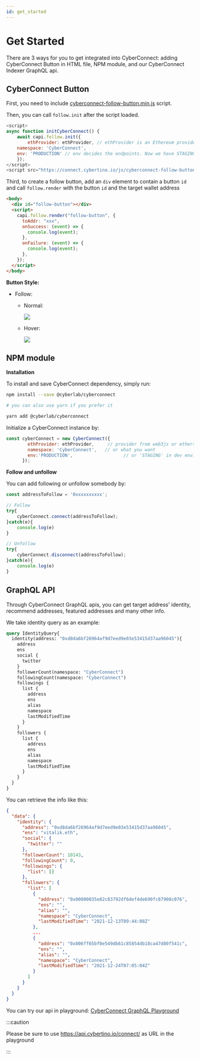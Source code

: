 ```yaml
---
id: get_started
---
```

# Get Started

There are 3 ways for you to get integrated into CyberConnect: adding CyberConnect Button in HTML file, NPM module, and our CyberConnect Indexer GraphQL api.


## CyberConnect Button

First, you need to include [cyberconnect-follow-button.min.js](https://connect.cybertino.io/js/cyberconnect-follow-button.min.js) script.

Then, you can call `follow.init` after the script loaded.

```js
<script>
async function initCyberConnect() {
    await capi.follow.init({
        ethProvider: ethProvider, // ethProvider is an Ethereum provider
	namespace: 'CyberConnect',
	env: 'PRODUCTION' // env decides the endpoints. Now we have STAGING and PRODUCTION. The default value is PRODUCTION
    });
</script>
<script src="https://connect.cybertino.io/js/cyberconnect-follow-button.min.js" defer onload="initCyberConnect"></script>
```

Third, to create a follow button, add an `div` element to contain a button `id` and call `follow.render` with the button `id` and the target wallet address

```html
<body>
  <div id="follow-button"></div>
  <script>
    capi.follow.render("follow-button", {
      toAddr: "xxx",
      onSuccess: (event) => {
        console.log(event);
      },
      onFailure: (event) => {
        console.log(event);
      },
    });
  </script>
</body>
```

<b>Button Style:</b>
* Follow:
  * Normal:

    ![](https://user-images.githubusercontent.com/17503721/143494393-d397246e-0901-4026-aa8a-666515ad6cc5.png)
  * Hover:

    ![](https://user-images.githubusercontent.com/17503721/143494572-598b1e0a-9c76-4f61-83d0-f25e589ef66e.png)

## NPM module

**Installation**

To install and save CyberConnect dependency, simply run:

```bash
npm install --save @cyberlab/cyberconnect

# you can also use yarn if you prefer it

yarn add @cyberlab/cyberconnect
```

Initialize a CyberConnect instance by:

```js
const cyberConnect = new CyberConnect({
        ethProvider: ethProvider,     // provider from web3js or ethers.js or other 
        namespace: 'CyberConnect',   // or what you want
        env:'PRODUCTION',                   // or 'STAGING' in dev environment
      });
```

**Follow and unfollow**

You can add following or unfollow somebody by: 

```js
const addressToFollow = '0xxxxxxxxxx';

// Follow
try{
    cyberConnect.connect(addressToFollow);
}catch(e){
    console.log(e)
}

// Unfollow
try{
    cyberConnect.disconnect(addressToFollow);
}catch(e){
    console.log(e)
}

```

## GraphQL API

Through CyberConnect GraphQL apis, you can get target address' identity, recommend addresses, featured addresses and many other info. 

We take identity query as an example:

```graphql
query IdentityQuery{
  identity(address: "0xd8da6bf26964af9d7eed9e03e53415d37aa96045"){
    address
    ens
    social {
      twitter
    } 
    followerCount(namespace: "CyberConnect")
    followingCount(namespace: "CyberConnect")
    followings {
      list {
        address
        ens
        alias
        namespace
        lastModifiedTime
      }
    }
    followers {
      list {
        address
        ens
        alias
        namespace
        lastModifiedTime
      }
    } 
  }
}
```

You can retrieve the info like this:

```json
{
  "data": {
    "identity": {
      "address": "0xd8da6bf26964af9d7eed9e03e53415d37aa96045",
      "ens": "vitalik.eth",
      "social": {
        "twitter": ""
      },
      "followerCount": 10143,
      "followingCount": 0,
      "followings": {
        "list": []
      },
      "followers": {
        "list": [
          {
            "address": "0x00000035e82c83792df6def4de690fc87908c076",
            "ens": "",
            "alias": "",
            "namespace": "CyberConnect",
            "lastModifiedTime": "2021-12-13T09:44:08Z"
          },
          ...
          {
            "address": "0x006ff65bf0e549db61c85854db18ca47d80f541c",
            "ens": "",
            "alias": "",
            "namespace": "CyberConnect",
            "lastModifiedTime": "2021-12-24T07:05:04Z"
          }
        ]
      }
    }
  }
}
```

You can try our api in playground: [CyberConnect GraphQL Playground](https://api.cybertino.io/connect/graphiql)

:::caution

Please be sure to use https://api.cybertino.io/connect/ as URL in the playground

:::



